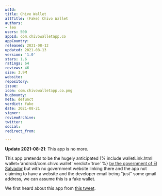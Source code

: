 ```yaml
---
wsId: 
title: Chivo Wallet
altTitle: (Fake) Chivo Wallet
authors:
- leo
users: 500
appId: com.chivowalletapp.co
appCountry: 
released: 2021-08-12
updated: 2021-08-13
version: '1.0'
stars: 1.6
ratings: 64
reviews: 46
size: 3.9M
website: 
repository: 
issue: 
icon: com.chivowalletapp.co.png
bugbounty: 
meta: defunct
verdict: fake
date: 2021-08-21
signer: 
reviewArchive: 
twitter: 
social: 
redirect_from: 

---
```


**Update 2021-08-21**: This app is no more.

This app pretends to be the hugely anticipated
{% include walletLink.html wallet='android/com.chivo.wallet' verdict='true' %}
[by the government of El Salvador](https://www.youtube.com/watch?v=E77xEF-E2hs)
but with no government website linking there and the app not claiming to have a
website and the developer email being "just" some gmail address, we can assume
this is a fake wallet.

We first heard about this app from [this tweet](https://twitter.com/ClaudyCordova).
